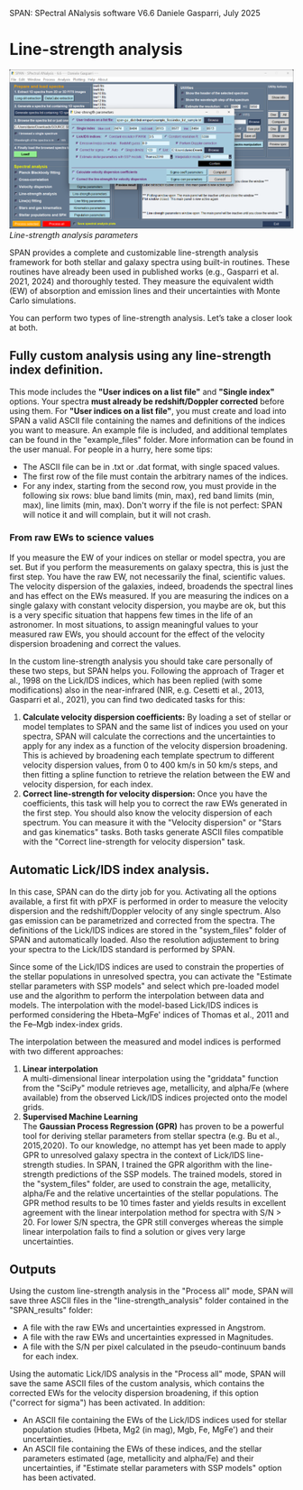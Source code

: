 SPAN: SPectral ANalysis software V6.6
Daniele Gasparri, July 2025

# Line-strength analysis #

![Linestrength](img/linestrength.png)
*Line-strength analysis parameters*


SPAN provides a complete and customizable line-strength analysis framework for both stellar and galaxy spectra using built-in routines. These routines have already been used in published works (e.g., Gasparri et al. 2021, 2024) and thoroughly tested. They measure the equivalent width (EW) of absorption and emission lines and their uncertainties with Monte Carlo simulations. 

You can perform two types of line-strength analysis. Let’s take a closer look at both.


## Fully custom analysis using any line-strength index definition. 
This mode includes the **"User indices on a list file"** and **"Single index"** options. Your spectra **must already be redshift/Doppler corrected** before using them.
For **"User indices on a list file"**, you must create and load into SPAN a valid ASCII file containing the names and definitions of the indices you want to measure. An example file is included, and additional templates can be found in the "example_files" folder. More information can be found in the user manual. For people in a hurry, here some tips:

- The ASCII file can be in .txt or .dat format, with single spaced values.
- The first row of the file must contain the arbitrary names of the indices.
- For any index, starting from the second row, you must provide in the following six rows: blue band limits (min, max), red band limits (min, max), line limits (min, max). Don't worry if the file is not perfect: SPAN will notice it and will complain, but it will not crash. 


### From raw EWs to science values ###
If you measure the EW of your indices on stellar or model spectra, you are set. But if you perform the measurements on galaxy spectra, this is just the first step. You have the raw EW, not necessarily the final, scientific values. The velocity dispersion of the galaxies, indeed, broadends the spectral lines and has effect on the EWs measured. If you are measuring the indices on a single galaxy with constant velocity dispersion, you maybe are ok, but this is a very specific situation that happens few times in the life of an astronomer. In most situations, to assign meaningful values to your measured raw EWs, you should account for the effect of the velocity dispersion broadening and correct the values. 

In the custom line-strength analysis you should take care personally of these two steps, but SPAN helps you. Following the approach of Trager et al., 1998 on the Lick/IDS indices, which has been replied (with some modifications) also in the near-infrared (NIR, e.g. Cesetti et al., 2013, Gasparri et al., 2021), you can find two dedicated tasks for this:

1. **Calculate velocity dispersion coefficients:** By loading a set of stellar or model templates to SPAN and the same list of indices you used on your spectra, SPAN will calculate the corrections and the uncertainties to apply for any index as a function of the velocity dispersion broadening. This is achieved by broadening each template spectrum to different velocity dispersion values, from 0 to 400 km/s in 50 km/s steps, and then fitting a spline function to retrieve the relation between the EW and velocity dispersion, for each index. 
2. **Correct line-strength for velocity dispersion:** Once you have the coefficients, this task will help you to correct the raw EWs generated in the first step. You should also know the velocity dispersion of each spectrum. You can measure it with the "Velocity dispersion" or "Stars and gas kinematics" tasks. Both tasks generate ASCII files compatible with the "Correct line-strength for velocity dispersion" task. 


## Automatic Lick/IDS index analysis. ##
In this case, SPAN can do the dirty job for you. Activating all the options available, a first fit with pPXF is performed in order to measure the velocity dispersion and the redshift/Doppler velocity of any single spectrum. Also gas emission can be parametrized and corrected from the spectra. The definitions of the Lick/IDS indices are stored in the "system_files" folder of SPAN and automatically loaded. Also the resolution adjustement to bring your spectra to the Lick/IDS standard is performed by SPAN. 

Since some of the Lick/IDS indices are used to constrain the properties of the stellar populations in unresolved spectra, you can activate the "Estimate stellar parameters with SSP models" and select which pre-loaded model use and the algorithm to perform the interpolation between data and models. 
The interpolation with the model-based Lick/IDS indices is performed considering the Hbeta–MgFe' indices of Thomas et al., 2011 and the Fe–Mgb index-index grids.  

The interpolation between the measured and model indices is performed with two different approaches:

1. **Linear interpolation**  
   A multi-dimensional linear interpolation using the "griddata" function from the "SciPy" module retrieves age, metallicity, and alpha/Fe (where available) from the observed Lick/IDS indices projected onto the model grids.
2. **Supervised Machine Learning**  
   The **Gaussian Process Regression (GPR)** has proven to be a powerful tool for deriving stellar parameters from stellar spectra (e.g. Bu et al., 2015,2020). To our knowledge, no attempt has yet been made to apply GPR to unresolved galaxy spectra in the context of Lick/IDS line-strength studies. In SPAN, I trained the GPR algorithm with the line-strength predictions of the SSP models. The trained models, stored in the "system_files" folder, are used to constrain the age, metallicity, alpha/Fe and the relative uncertainties of the stellar populations. The GPR method results to be 10 times faster and yields results in excellent agreement with the linear interpolation method for spectra with S/N > 20. For lower S/N spectra, the GPR still converges whereas the simple linear interpolation fails to find a solution or gives very large uncertainties.  


## Outputs ##
Using the custom line-strength analysis in the "Process all" mode, SPAN will save three ASCII files in the "line-strength_analysis" folder contained in the "SPAN_results" folder:

- A file with the raw EWs and uncertainties expressed in Angstrom.
- A file with the raw EWs and uncertainties expressed in Magnitudes.
- A file with the S/N per pixel calculated in the pseudo-continuum bands for each index.

Using the automatic Lick/IDS analysis in the "Process all" mode, SPAN will save the same ASCII files of the custom analysis, which contains the corrected EWs for the velocity dispersion broadening, if this option ("correct for sigma") has been activated. In addition:

- An ASCII file containing the EWs of the Lick/IDS indices used for stellar population studies (Hbeta, Mg2 (in mag), Mgb, Fe, MgFe') and their uncertainties.
- An ASCII file containing the EWs of these indices, and the stellar parameters estimated (age, metallicity and alpha/Fe) and their uncertainties, if "Estimate stellar parameters with SSP models" option has been activated. 
